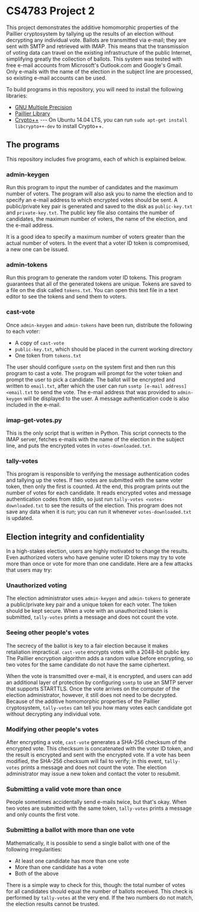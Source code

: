 # CS4783 Project 2
This project demonstrates the additive homomorphic properties of the Paillier cryptosystem by tallying up the results of an election without decrypting any individual vote. Ballots are transmitted via e-mail; they are sent with SMTP and retrieved with IMAP. This means that the transmission of voting data can travel on the existing infrastructure of the public Internet, simplifying greatly the collection of ballots. This system was tested with free e-mail accounts from Microsoft's Outlook.com and Google's Gmail. Only e-mails with the name of the election in the subject line are processed, so existing e-mail accounts can be used.

To build programs in this repository, you will need to install the following libraries:
* [GNU Multiple Precision](https://gmplib.org/)
* [Paillier Library](http://hms.isi.jhu.edu/acsc/libpaillier/)
* [Crypto++](http://packages.ubuntu.com/trusty/libcrypto++-dev) --- On Ubuntu 14.04 LTS, you can run `sudo apt-get install libcrypto++-dev` to install Crypto++.

## The programs
This repository includes five programs, each of which is explained below.

### admin-keygen
Run this program to input the number of candidates and the maximum number of voters. The program will also ask you to name the election and to specify an e-mail address to which encrypted votes should be sent. A public/private key pair is generated and saved to the disk as `public-key.txt` and `private-key.txt`. The public key file also contains the number of candidates, the maximum number of voters, the name of the election, and the e-mail address.

It is a good idea to specify a maximum number of voters greater than the actual number of voters. In the event that a voter ID token is compromised, a new one can be issued.

### admin-tokens
Run this program to generate the random voter ID tokens. This program guarantees that all of the generated tokens are unique. Tokens are saved to a file on the disk called `tokens.txt`. You can open this text file in a text editor to see the tokens and send them to voters.

### cast-vote
Once `admin-keygen` and `admin-tokens` have been run, distribute the following to each voter:
* A copy of `cast-vote`
* `public-key.txt`, which should be placed in the current working directory
* One token from `tokens.txt`

The user should configure `ssmtp` on the system first and then run this program to cast a vote. The program will prompt for the voter token and prompt the user to pick a candidate. The ballot will be encrypted and written to `email.txt`, after which the user can run `ssmtp [e-mail address] <email.txt` to send the vote. The e-mail address that was provided to `admin-keygen` will be displayed to the user. A message authentication code is also included in the e-mail.

### imap-get-votes.py
This is the only script that is written in Python. This script connects to the IMAP server, fetches e-mails with the name of the election in the subject line, and puts the encrypted votes in `votes-downloaded.txt`.

### tally-votes
This program is responsible to verifying the message authentication codes and tallying up the votes. If two votes are submitted with the same voter token, then only the first is counted. At the end, this program prints out the number of votes for each candidate. It reads encrypted votes and message authentication codes from stdin, so just run `tally-votes <votes-downloaded.txt` to see the results of the election. This program does not save any data when it is run; you can run it whenever `votes-downloaded.txt` is updated.

## Election integrity and confidentiality
In a high-stakes election, users are highly motivated to change the results. Even authorized voters who have genuine voter ID tokens may try to vote more than once or vote for more than one candidate. Here are a few attacks that users may try:

### Unauthorized voting
The election administrator uses `admin-keygen` and `admin-tokens` to generate a public/private key pair and a unique token for each voter. The token should be kept secure. When a vote with an unauthorized token is submitted, `tally-votes` prints a message and does not count the vote.

### Seeing other people's votes
The secrecy of the ballot is key to a fair election because it makes retaliation impractical. `cast-vote` encrypts votes with a 2048-bit public key. The Paillier encryption algorithm adds a random value before encrypting, so two votes for the same candidate do not have the same ciphertext.

When the vote is transmitted over e-mail, it is encrypted, and users can add an additional layer of protection by configuring `ssmtp` to use an SMTP server that supports STARTTLS. Once the vote arrives on the computer of the election administrator, however, it still does not need to be decrypted. Because of the additive homomorphic properties of the Paillier cryptosystem, `tally-votes` can tell you how many votes each candidate got without decrypting any individual vote.

### Modifying other people's votes
After encrypting a vote, `cast-vote` generates a SHA-256 checksum of the encrypted vote. This checksum is concatenated with the voter ID token, and the result is encrypted and sent with the encrypted vote. If a vote has been modified, the SHA-256 checksum will fail to verify; in this event, `tally-votes` prints a message and does not count the vote. The election administrator may issue a new token and contact the voter to resubmit.

### Submitting a valid vote more than once
People sometimes accidentally send e-mails twice, but that's okay. When two votes are submitted with the same token, `tally-votes` prints a message and only counts the first vote.

### Submitting a ballot with more than one vote
Mathematically, it is possible to send a single ballot with one of the following irregularities:
* At least one candidate has more than one vote
* More than one candidate has a vote
* Both of the above

There is a simple way to check for this, though: the total number of votes for all candidates should equal the number of ballots received. This check is performed by `tally-votes` at the very end. If the two numbers do not match, the election results cannot be trusted.
